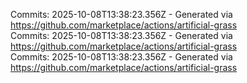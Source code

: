 Commits: 2025-10-08T13:38:23.356Z - Generated via https://github.com/marketplace/actions/artificial-grass
<br>
Commits: 2025-10-08T13:38:23.356Z - Generated via https://github.com/marketplace/actions/artificial-grass
<br>
Commits: 2025-10-08T13:38:23.356Z - Generated via https://github.com/marketplace/actions/artificial-grass
<br>
